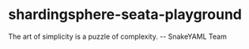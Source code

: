 # shardingsphere-seata-playground

The art of simplicity is a puzzle of complexity. -- SnakeYAML Team
